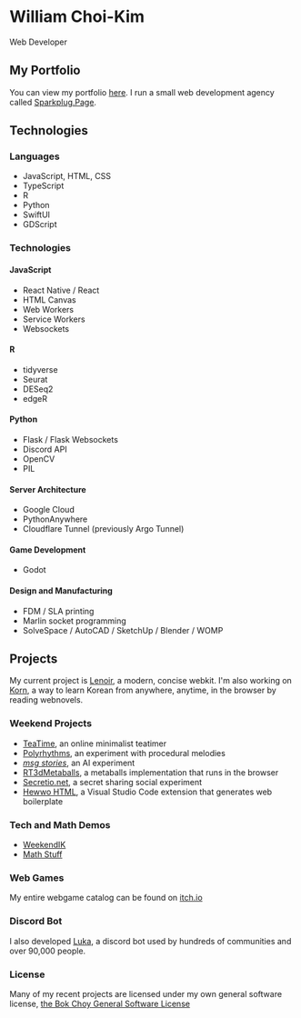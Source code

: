 # William Choi-Kim
Web Developer
## My Portfolio
You can view my portfolio [here](https://www.rockwill.dev). I run a small web development agency called [Sparkplug.Page](https://sparkplug.page).
## Technologies
### Languages
- JavaScript, HTML, CSS
- TypeScript
- R
- Python
- SwiftUI
- GDScript
### Technologies
#### JavaScript
- React Native / React
- HTML Canvas
- Web Workers
- Service Workers
- Websockets
#### R
- tidyverse
- Seurat
- DESeq2
- edgeR
#### Python
- Flask / Flask Websockets
- Discord API
- OpenCV
- PIL
#### Server Architecture
- Google Cloud
- PythonAnywhere
- Cloudflare Tunnel (previously Argo Tunnel)
#### Game Development
- Godot
#### Design and Manufacturing
- FDM / SLA printing
- Marlin socket programming
- SolveSpace / AutoCAD / SketchUp / Blender / WOMP
## Projects
My current project is [Lenoir](https://www.rockwill.dev/lenoir), a modern, concise webkit. I'm also working on [Korn](https://www.rockwill.dev/korn/), a way to learn Korean from anywhere, anytime, in the browser by reading webnovels.
### Weekend Projects
- [TeaTime](https://www.rockwill.dev/teatime/), an online minimalist teatimer
- [Polyrhythms](https://www.rockwill.dev/polyrhythm/), an experiment with procedural melodies
- [*msg stories*](https://rockwill.dev/msg-stories), an AI experiment
- [RT3dMetaballs](https://rockwill.dev/RT3dMetaballs), a metaballs implementation that runs in the browser
- [Secretio.net](https://www.secretio.net), a secret sharing social experiment
- [Hewwo HTML](https://marketplace.visualstudio.com/items?itemName=WilliamChoi-Kim.hewwo-html), a Visual Studio Code extension that generates web boilerplate
### Tech and Math Demos
- [WeekendIK](https://rockwill.dev/WeekendIK)
- [Math Stuff](https://github.com/rockwillck/Math-Stuff)
### Web Games
My entire webgame catalog can be found on [itch.io](https://rockwillck.itch.io/)
### Discord Bot
I also developed [Luka](https://luka.sparkplug.page), a discord bot used by hundreds of communities and over 90,000 people.
### License
Many of my recent projects are licensed under my own general software license, [the Bok Choy General Software License](https://github.com/rockwillck/Bok-Choy-License)
